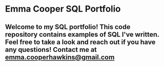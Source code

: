 # Emma Cooper SQL Portfolio

## Welcome to my SQL portfolio! This code repository contains examples of SQL I've written. Feel free to take a look and reach out if you have any questions! Contact me at emma.cooperhawkins@gmail.com
